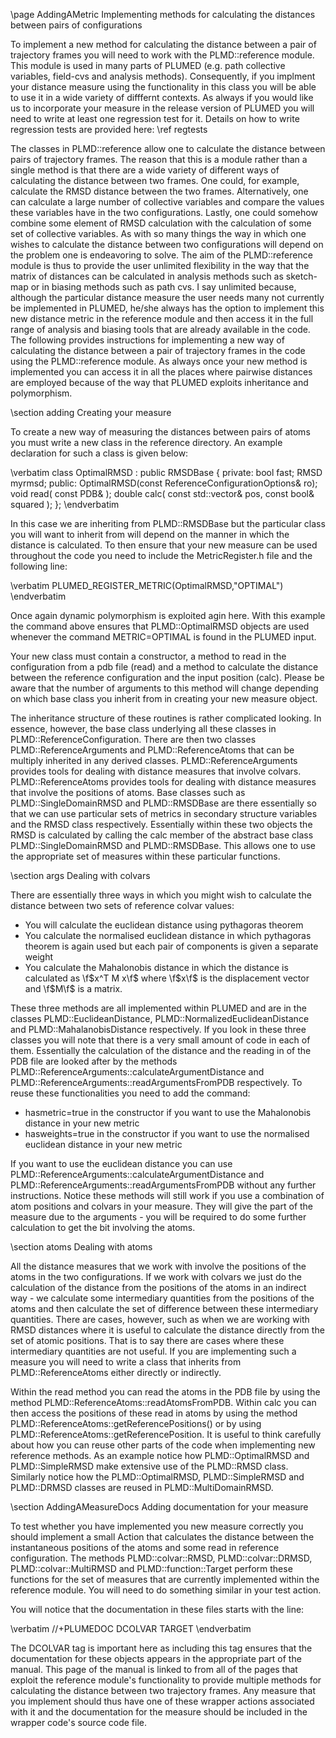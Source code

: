 \page AddingAMetric Implementing methods for calculating the distances between pairs of configurations 

To implement a new method for calculating the distance between a pair of trajectory frames you will need to work with the
PLMD::reference module.  This module is used in many parts of PLUMED (e.g. path collective variables, field-cvs and analysis methods).
Consequently, if you implment your distance measure using the functionality in this class you will be able to use it in a 
wide variety of difffernt contexts.  As always if you would like us to incorporate your measure in the release version of 
PLUMED you will need to write at least one regression test for it.  Details on how to write regression tests are provided 
here: \ref regtests  

The classes in PLMD::reference allow one to calculate the distance between pairs of trajectory frames.  The reason that this is 
a module rather than a single method is that there are a wide variety of different ways of calculating the distance between
two frames.  One could, for example, calculate the RMSD distance between the two frames.  Alternatively, one can calculate 
a large number of collective variables and compare the values these variables have in the two configurations.  Lastly, one
could somehow combine some element of RMSD calculation with the calculation of some set of collective variables.  As with
so many things the way in which one wishes to calculate the distance between two configurations will depend on the problem
one is endeavoring to solve.  The aim of the PLMD::reference module is thus to provide the user unlimited flexibility in the
way that the matrix of distances can be calculated in analysis methods such as sketch-map or in biasing methods such as path
cvs.  I say unlimited because, although the particular distance measure the user needs many not currently be implemented in 
PLUMED, he/she always has the option to implement this new distance metric in the reference module and then access it in the
full range of analysis and biasing tools that are already available in the code.  The following provides instructions for 
implementing a new way of calculating the distance between a pair of trajectory frames in the code using the PLMD::reference 
module.  As always once your new method is implemented you can access it in all the places where pairwise distances are employed
because of the way that PLUMED exploits inheritance and polymorphism.   

\section adding Creating your measure

To create a new way of measuring the distances between pairs of atoms you must write a new class in the reference directory.
An example declaration for such a class is given below:

\verbatim
class OptimalRMSD : public RMSDBase {
private:
  bool fast;
  RMSD myrmsd;
public:
  OptimalRMSD(const ReferenceConfigurationOptions& ro);
  void read( const PDB& );
  double calc( const std::vector<Vector>& pos, const bool& squared );
};
\endverbatim

In this case we are inheriting from PLMD::RMSDBase but the particular class you will want to inherit from will depend on the
manner in which the distance is calculated.  To then ensure that your new measure can be used throughout the code you need
to include the MetricRegister.h file and the following line:

\verbatim
PLUMED_REGISTER_METRIC(OptimalRMSD,"OPTIMAL")
\endverbatim

Once again dynamic polymorphism is exploited agin here.  With this example the command above ensures that PLMD::OptimalRMSD objects
are used whenever the command METRIC=OPTIMAL is found in the PLUMED input.

Your new class must contain a constructor, a method to read in the configuration from a pdb file (read) and a method to calculate
the distance between the reference configuration and the input position (calc).  Please be aware that the number of arguments
to this method will change depending on which base class you inherit from in creating your new measure object.

The inheritance structure of these routines is rather complicated looking.  In essence, however, the base class underlying all
these classes in PLMD::ReferenceConfiguration.  There are then two classes PLMD::ReferenceArguments and PLMD::ReferenceAtoms that
can be multiply inherited in any derived classes.  PLMD::ReferenceArguments provides tools for dealing with distance measures that
involve colvars. PLMD::ReferenceAtoms provides tools for dealing with distance measures that involve the positions of atoms.
Base classes such as PLMD::SingleDomainRMSD and PLMD::RMSDBase are there essentially so that we can use particular sets of metrics
in secondary structure variables and the RMSD class respectively.  Essentially within these two objects the RMSD is calculated by
calling the calc member of the abstract base class PLMD::SingleDomainRMSD and PLMD::RMSDBase.  This allows one to use the
appropriate set of measures within these particular functions.

\section args Dealing with colvars

There are essentially three ways in which you might wish to calculate the distance between two sets of reference colvar values:

- You will calculate the euclidean distance using pythagoras theorem
- You calculate the normalised euclidean distance in which pythagoras theorem is again used but each pair of components is given a separate weight
- You calculate the Mahalonobis distance in which the distance is calculated as \f$x^T M x\f$ where \f$x\f$ is the displacement vector and \f$M\f$ is a matrix.

These three methods are all implemented within PLUMED and are in the classes PLMD::EuclideanDistance, PLMD::NormalizedEuclideanDistance and PLMD::MahalanobisDistance
respectively.  If you look in these three classes you will note that there is a very small amount of code in each of them.  Essentially the calculation of the
distance and the reading in of the PDB file are looked after by the methods PLMD::ReferenceArguments::calculateArgumentDistance and
PLMD::ReferenceArguments::readArgumentsFromPDB respectively.  To reuse these functionalities you need to add the command:

- hasmetric=true in the constructor if you want to use the Mahalonobis distance in your new metric
- hasweights=true in the constructor if you want to use the normalised euclidean distance in your new metric

If you want to use the euclidean distance you can use PLMD::ReferenceArguments::calculateArgumentDistance and PLMD::ReferenceArguments::readArgumentsFromPDB
without any further instructions.  Notice these methods will still work if you use a combination of atom positions and colvars in your measure.  They will
give the part of the measure due to the arguments - you will be required to do some further calculation to get the bit involving the atoms.

\section atoms Dealing with atoms

All the distance measures that we work with involve the positions of the atoms in the two configurations.  If we work with colvars we
just do the calculation of the distance from the positions of the atoms in an indirect way - we calculate some intermediary quantities
from the positions of the atoms and then calculate the set of difference between these intermediary quantities.  There are cases,
however, such as when we are working with RMSD distances where it is useful to calculate the distance directly from the set of atomic
positions.  That is to say there are cases where these intermediary quantities are not useful.  If you are implementing such a measure
you will need to write a class that inherits from PLMD::ReferenceAtoms either directly or indirectly.

Within the read method you can read the atoms in the PDB file by using the method PLMD::ReferenceAtoms::readAtomsFromPDB.  Within calc you can then
access the positions of these read in atoms by using the method PLMD::ReferenceAtoms::getReferencePositions() or by using PLMD::ReferenceAtoms::getReferencePosition.
It is useful to think carefully about how you can reuse other parts of the code when implementing new reference methods.  As an example notice
how PLMD::OptimalRMSD and PLMD::SimpleRMSD make extensive use of the PLMD::RMSD class.  Similarly notice how the PLMD::OptimalRMSD,
PLMD::SimpleRMSD and PLMD::DRMSD classes are reused in PLMD::MultiDomainRMSD.

\section AddingAMeasureDocs Adding documentation for your measure

To test whether you have implemented you new measure correctly you should implement a small Action that calculates the
distance between the instantaneous positions of the atoms and some read in reference configuration.  The methods
PLMD::colvar::RMSD, PLMD::colvar::DRMSD, PLMD::colvar::MultiRMSD and PLMD::function::Target perform these functions for
the set of measures that are currently implemented within the reference module.  You will need to do something similar
in your test action.

You will notice that the documentation in these files starts with the line:

\verbatim
//+PLUMEDOC DCOLVAR TARGET
\endverbatim

The DCOLVAR tag is important here as including this tag ensures that the documentation for these objects appears in the
appropriate part of the manual.  This page of the manual is linked to from all of the pages that exploit the reference
module's functionality to provide multiple methods for calculating the distance between two trajectory frames.  Any measure
that you implement should thus have one of these wrapper actions associated with it and the documentation for the measure
should be included in the wrapper code's source code file.


